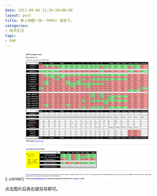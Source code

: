 ```yaml
---
date: 2011-09-08 11:39:50+00:00
layout: post
title: 奉上神图一张~ PHPer 请收下。
categories:
- 技术生活
tags:
- PHP
---
```


{:.center}
[![PHP Variable and Array Tests.png](/uploadfile/201109/thum-76a574e6740787936553b1ff8a8211b020110908034052.png)](/uploadfile/201109/76a574e6740787936553b1ff8a8211b020110908034052.png)

点击图片后再右键另存即可。